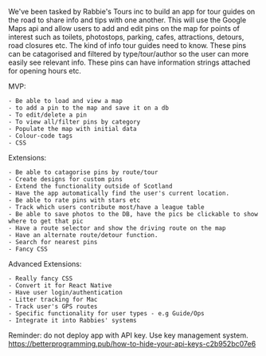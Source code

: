 We've been tasked by Rabbie's Tours inc to build an app for tour guides on the road to share info and tips with one another.
This will use the Google Maps api and allow users to add and edit pins on the map for points of interest such as toilets, photostops, parking, cafes, attractions, detours, road closures etc. The kind of info tour guides need to know.
These pins can be catagorised and filtered by type/tour/author so the user can more easily see relevant info. These pins can have information strings attached for opening hours etc.

MVP:

	- Be able to load and view a map
	- to add a pin to the map and save it on a db
	- To edit/delete a pin
	- To view all/filter pins by category
	- Populate the map with initial data
	- Colour-code tags
	- CSS

Extensions:

	- Be able to catagorise pins by route/tour
	- Create designs for custom pins
	- Extend the functionality outside of Scotland
	- Have the app automatically find the user's current location.
	- Be able to rate pins with stars etc
	- Track which users contribute most/have a league table
	- Be able to save photos to the DB, have the pics be clickable to show where to get that pic
	- Have a route selector and show the driving route on the map
	- Have an alternate route/detour function.
	- Search for nearest pins
	- Fancy CSS
	
	

Advanced Extensions:

	- Really fancy CSS
  	- Convert it for React Native
	- Have user login/authentication
	- Litter tracking for Mac
	- Track user's GPS routes
	- Specific functionality for user types - e.g Guide/Ops
	- Integrate it into Rabbies' systems

Reminder: do not deploy app with API key. Use key management system.
https://betterprogramming.pub/how-to-hide-your-api-keys-c2b952bc07e6
